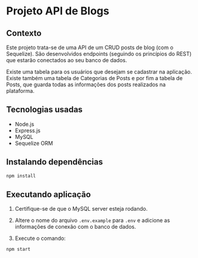 # Projeto API de Blogs

## Contexto

Este projeto trata-se de uma API de um CRUD posts de blog (com o Sequelize). São desenvolvidos endpoints (seguindo os princípios do REST) que estarão conectados ao seu banco de dados.

Existe uma tabela para os usuários que desejam se cadastrar na aplicação. Existe também uma tabela de Categorias de Posts e por fim a tabela de Posts, que guarda todas as informações dos posts realizados na plataforma.

## Tecnologias usadas

- Node.js
- Express.js
- MySQL
- Sequelize ORM

## Instalando dependências

```bash
npm install
```

## Executando aplicação

1. Certifique-se de que o MySQL server esteja rodando.

2. Altere o nome do arquivo `.env.example` para `.env` e adicione as informações de conexão com o banco de dados.

3. Execute o comando:

```bash
npm start
```

